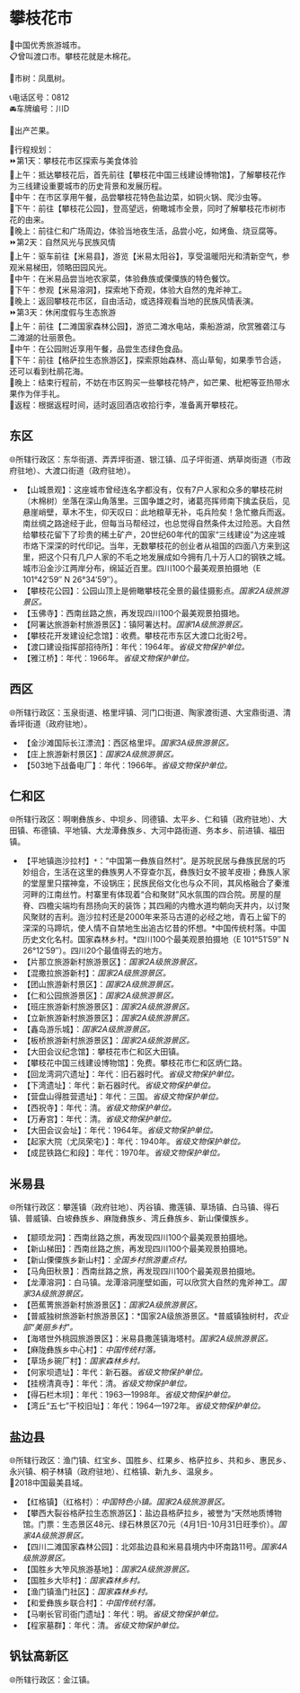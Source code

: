 # 攀枝花市  
🏅中国优秀旅游城市。  
📋曾叫渡口市。攀枝花就是木棉花。  
  
🌳市树：凤凰树。  
  
📞电话区号：0812  
🚘车牌编号：川D  

🧊出产芒果。  
  
🧭行程规划：  
⏩第1天：攀枝花市区探索与美食体验  
🔸上午：抵达攀枝花后，首先前往【攀枝花中国三线建设博物馆】，了解攀枝花作为三线建设重要城市的历史背景和发展历程。  
🔸中午：在市区享用午餐，品尝攀枝花特色盐边菜，如铜火锅、爬沙虫等。  
🔸下午：前往【攀枝花公园】，登高望远，俯瞰城市全景，同时了解攀枝花市树市花的由来。  
🔸晚上：前往仁和广场周边，体验当地夜生活，品尝小吃，如烤鱼、烧豆腐等。  
⏩第2天：自然风光与民族风情  
🔸上午：驱车前往【米易县】，游览【米易太阳谷】，享受温暖阳光和清新空气，参观米易梯田，领略田园风光。  
🔸中午：在米易品尝当地农家菜，体验彝族或傈僳族的特色餐饮。  
🔸下午：参观【米易溶洞】，探索地下奇观，体验大自然的鬼斧神工。  
🔸晚上：返回攀枝花市区，自由活动，或选择观看当地的民族风情表演。  
⏩第3天：休闲度假与生态旅游  
🔸上午：前往【二滩国家森林公园】，游览二滩水电站，乘船游湖，欣赏雅砻江与二滩湖的壮丽景色。  
🔸中午：在公园附近享用午餐，品尝生态绿色食品。  
🔸下午：前往【格萨拉生态旅游区】，探索原始森林、高山草甸，如果季节合适，还可以看到杜鹃花海。  
🔸晚上：结束行程前，不妨在市区购买一些攀枝花特产，如芒果、枇杷等亚热带水果作为伴手礼。  
🔸返程：根据返程时间，适时返回酒店收拾行李，准备离开攀枝花。  

## 东区  
🌐所辖行政区：东华街道、弄弄坪街道、银江镇、瓜子坪街道、炳草岗街道（市政府驻地）、大渡口街道（政府驻地）。  
  
* 【山城景观】：这座城市曾经连名字都没有，仅有7户人家和众多的攀枝花树（木棉树）坐落在深山角落里。三国争雄之时，诸葛亮挥师南下擒孟获后，见悬崖峭壁，草木不生，仰天叹曰：此地粮草无补，屯兵险矣！急忙撤兵而返。南丝绸之路途经于此，但每当马帮经过，也总觉得自然条件太过险恶。大自然给攀枝花留下了珍贵的稀土矿产，20世纪60年代的国家“三线建设”为这座城市烙下深深的时代印记。当年，无数攀枝花的创业者从祖国的四面八方来到这里，把这个只有几户人家的不毛之地发展成如今拥有几十万人口的钢铁之城。城市沿金沙江两岸分布，绵延近百里。四川100个最美观景拍摄地（E 101°42′59″ N 26°34′59″）。  
* 【攀枝花公园】：公园山顶上是俯瞰攀枝花全景的最佳摄影点。*国家2A级旅游景区。*  
* 【玉佛寺】：西南丝路之旅，再发现四川100个最美观景拍摄地。  
* 【阿署达旅游新村旅游景区】：镇阿署达村。*国家1A级旅游景区。*  
* 【攀枝花开发建设纪念馆】：收费。攀枝花市东区大渡口北街2号。    
* 【渡口建设指挥部招待所】：年代：1964年。*省级文物保护单位。*  
* 【雅江桥】：年代：1966年。*省级文物保护单位。*  

## 西区  
🌐所辖行政区：玉泉街道、格里坪镇、河门口街道、陶家渡街道、大宝鼎街道、清香坪街道（政府驻地）。  
  
* 【金沙滩国际长江漂流】：西区格里坪。*国家3A级旅游景区。*  
* 【庄上旅游新村景区】：*国家2A级旅游景区。*  
* 【503地下战备电厂】：年代：1966年。*省级文物保护单位。*  

## 仁和区  
🌐所辖行政区：啊喇彝族乡、中坝乡、同德镇、太平乡、仁和镇（政府驻地）、大田镇、布德镇、平地镇、大龙潭彝族乡、大河中路街道、务本乡、前进镇、福田镇。  
  
* 【平地镇迤沙拉村】`*`：“中国第一彝族自然村”。是苏皖民居与彝族民居的巧妙组合，生活在这里的彝族男人不穿查尔瓦，彝族妇女不披羊皮褂；彝族人家的堂屋里只摆神龛，不设锅庄；民族民俗文化也与众不同，其风格融合了秦淮河畔的江南丝竹。村寨里有体现着“合和聚财”风水氛围的四合院。房屋的屋脊、四檐尖端均有昂扬向天的装饰；其四厢的内檐水道均朝向天井内，以讨聚风聚财的吉利。迤沙拉村还是2000年来茶马古道的必经之地，青石上留下的深深的马蹄坑，使人情不自禁地生出追古忆昔的怀想。*中国传统村落。中国历史文化名村。国家森林乡村。*四川100个最美观景拍摄地（E 101°51′59″ N 26°12′59″）。四川20个最值得去的地方。  
* 【片那立旅游新村旅游景区】：*国家2A级旅游景区。*  
* 【混撒拉旅游新村】：*国家2A级旅游景区。*  
* 【团山旅游新村景区】：*国家2A级旅游景区。*  
* 【仁和公园旅游景区】：*国家2A级旅游景区。*  
* 【班庄旅游新村旅游景区】：*国家2A级旅游景区。*  
* 【立新旅游新村旅游景区】：*国家2A级旅游景区。*  
* 【鑫岛游乐城】：*国家2A级旅游景区。*  
* 【板桥旅游新村旅游景区】：*国家2A级旅游景区。*  
* 【大田会议纪念馆】：攀枝花市仁和区大田镇。  
* 【攀枝花中国三线建设博物馆】：免费。攀枝花市仁和区炳仁路。    
* 【回龙湾洞穴遗址】：年代：旧石器时代。*省级文物保护单位。*  
* 【下湾遗址】：年代：新石器时代。*省级文物保护单位。*  
* 【营盘山得胜营遗址】：年代：三国。*省级文物保护单位。*  
* 【西祝寺】：年代：清。*省级文物保护单位。*  
* 【万寿宫】：年代：清。*省级文物保护单位。*  
* 【大田会议会址】：年代：1964年。*省级文物保护单位。*  
* 【起家大院（尤凤荣宅）】：年代：1940年。*省级文物保护单位。*  
* 【成昆铁路仁和段】：年代：1970年。*省级文物保护单位。*  

## 米易县  
🌐所辖行政区：攀莲镇（政府驻地）、丙谷镇、撒莲镇、草场镇、白马镇、得石镇、普威镇、白坡彝族乡、麻陇彝族乡、湾丘彝族乡、新山傈僳族乡。  
  
* 【颛顼龙洞】：西南丝路之旅，再发现四川100个最美观景拍摄地。  
* 【新山梯田】：西南丝路之旅，再发现四川100个最美观景拍摄地。  
* 【新山傈僳族乡新山村】：*全国乡村旅游重点村。*  
* 【马角田秋景】：西南丝路之旅，再发现四川100个最美观景拍摄地。  
* 【龙潭溶洞】：白马镇。龙潭溶洞崖壁如画，可以欣赏大自然的鬼斧神工。*国家3A级旅游景区。*  
* 【芭蕉箐旅游新村旅游景区】：*国家2A级旅游景区。*  
* 【普威独树旅游新村旅游景区】：*国家2A级旅游景区。*普威镇独树村，*农业部“美丽乡村”。*  
* 【海塔世外桃园旅游景区】：米易县撒莲镇海塔村。*国家2A级旅游景区。*  
* 【麻陇彝族乡中心村】：*中国传统村落。*  
* 【草场乡碗厂村】：*国家森林乡村。*    
* 【何家坝遗址】：年代：新石器。*省级文物保护单位。*  
* 【挂榜清真寺】：年代：清。*省级文物保护单位。*  
* 【得石栏木坝】：年代：1963—1998年。*省级文物保护单位。*  
* 【湾丘“五七”干校旧址】：年代：1964—1972年。*省级文物保护单位。*  

## 盐边县  
🌐所辖行政区：渔门镇、红宝乡、国胜乡、红果乡、格萨拉乡、共和乡、惠民乡、永兴镇、桐子林镇（政府驻地）、红格镇、新九乡、温泉乡。  
🏅2018中国最美县域。  
  
* 【红格镇】（红格村）：*中国特色小镇。国家2A级旅游景区。*  
* 【攀西大裂谷格萨拉生态旅游区】：盐边县格萨拉乡，被誉为“天然地质博物馆。门票：生态景区48元、绿石林景区70元（4月1日-10月31日旺季价）。*国家4A级旅游景区。*  
* 【四川二滩国家森林公园】：北郊盐边县和米易县境内中环南路11号。*国家4A级旅游景区。*  
* 【国胜乡大笮风旅游基地】：*国家2A级旅游景区。*  
* 【国胜乡大毕村】：*国家森林乡村。*  
* 【渔门镇渔门社区】：*国家森林乡村。*  
* 【和爱彝族乡联合村】：*中国传统村落。*    
* 【马喇长官司衙门遗址】：年代：明。*省级文物保护单位。*  
* 【程家墓群】：年代：清。*省级文物保护单位。*  

## 钒钛高新区  
🌐所辖行政区：金江镇。 